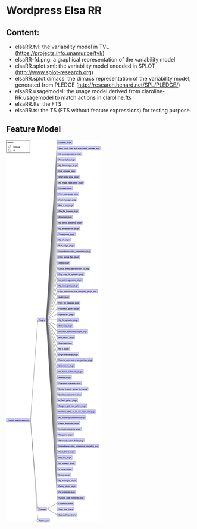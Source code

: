 
# Wordpress Elsa RR

## Content:

- elsaRR.tvl: the variability model in TVL (https://projects.info.unamur.be/tvl/)
- elsaRR-fd.png: a graphical representation of the variability model
- elsaRR.splot.xml: the variability model encoded in SPLOT (http://www.splot-research.org)
- elsaRR.splot.dimacs: the dimacs representation of the variability model, generated from PLEDGE (http://research.henard.net/SPL/PLEDGE/)
- elsaRR.usagemodel: the usage model derived from claroline-RR.usagemodel to match actions in claroline.fts
- elsaRR.fts: the FTS
- elsaRR.ts: the TS (FTS without feature expressions) for testing purpose.


## Feature Model

![Wordpress Elsa RR Feature Model](elsaRR-fm.png)
